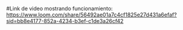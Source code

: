 #Link de video mostrando funcionamiento: https://www.loom.com/share/56492ae01a7c4cf1825e27d431a6efaf?sid=bb8e4177-852a-4234-b3ef-c1de3a26cf42
